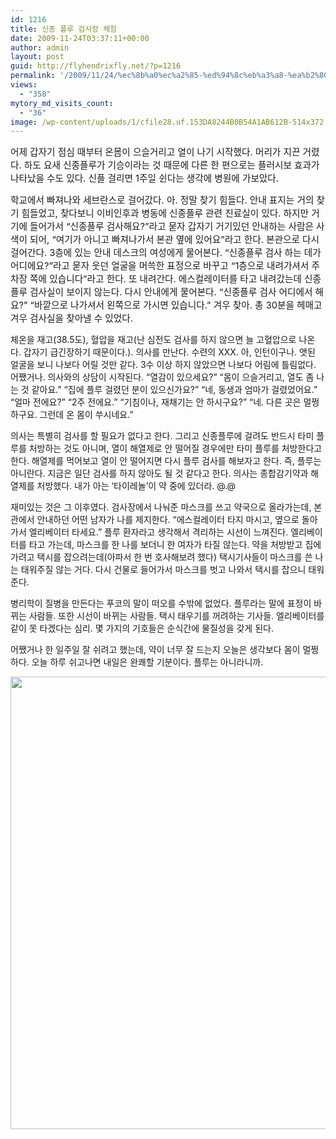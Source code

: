 ```yaml
---
id: 1216
title: 신종 플루 검사장 체험
date: 2009-11-24T03:37:11+00:00
author: admin
layout: post
guid: http://flyhendrixfly.net/?p=1216
permalink: '/2009/11/24/%ec%8b%a0%ec%a2%85-%ed%94%8c%eb%a3%a8-%ea%b2%80%ec%82%ac%ec%9e%a5-%ec%b2%b4%ed%97%98/'
views:
  - "358"
mytory_md_visits_count:
  - "36"
image: /wp-content/uploads/1/cfile28.uf.153DA8244B0B54A1AB612B-514x372.jpg
---
```

<span style="font-size: 11pt;">어제 갑자기 점심 때부터 온몸이 으슬거리고 열이 나기 시작했다. 머리가 지끈 거렸다. 하도 요새 신종플루가 기승이라는 것 때문에 다른 한 편으로는 플러시보 효과가 나타났을 수도 있다. 신플 걸리면 1주일 쉰다는 생각에 병원에 가보았다.</span>

<span style="font-size: 11pt;">학교에서 빠져나와 세브란스로 걸어갔다. 아. 정말 찾기 힘들다. 안내 표지는 거의 찾기 힘들었고, 찾다보니 이비인후과 병동에 신종플루 관련 진료실이 있다. 하지만 거기에 들어가서 &#8220;신종플루 검사해요?&#8221;라고 묻자 갑자기 거기있던 안내하는 사람은 사색이 되어, &#8220;여기가 아니고 빠져나가서 본관 옆에 있어요&#8221;라고 한다. 본관으로 다시 걸어간다. 3층에 있는 안내 데스크의 여성에게 물어본다. &#8220;신종플루 검사 하는 데가 어디에요?&#8221;라고 묻자 웃던 얼굴을 머쓱한 표정으로 바꾸고 &#8220;1층으로 내려가셔서 주차장 쪽에 있습니다&#8221;라고 한다. 또 내려간다. 에스컬레이터를 타고 내려갔는데 신종플루 검사실이 보이지 않는다. 다시 안내에게 물어본다. &#8220;신종플루 검사 어디에서 해요?&#8221; &#8220;바깥으로 나가셔서 왼쪽으로 가시면 있습니다.&#8221; 겨우 찾아. 총 30분을 헤매고 겨우 검사실을 찾아낼 수 있었다.</p> 

<p>
  체온을 재고(38.5도), 혈압을 재고(난 심전도 검사를 하지 않으면 늘 고혈압으로 나온다. 갑자기 급긴장하기 때문이다.). 의사를 만난다. 수련의 XXX. 아, 인턴이구나. 앳된 얼굴을 보니 나보다 어릴 것만 같다. 3수 이상 하지 않았으면 나보다 어림에 틀림없다. 어쨌거나. 의사와의 상담이 시작된다. &#8220;열감이 있으세요?&#8221; &#8220;몸이 으슬거리고, 열도 좀 나는 것 같아요.&#8221; &#8220;집에 플루 걸렸던 분이 있으신가요?&#8221; &#8220;네, 동생과 엄마가 걸렸었어요.&#8221; &#8220;얼마 전에요?&#8221; &#8220;2주 전에요.&#8221; &#8220;기침이나, 재채기는 안 하시구요?&#8221; &#8220;네. 다른 곳은 멀쩡하구요. 그런데 온 몸이 쑤시네요.&#8221;
</p>

<p>
  의사는 특별히 검사를 할 필요가 없다고 한다. 그리고 신종플루에 걸려도 반드시 타미 플루를 처방하는 것도 아니며, 열이 해열제로 안 떨어질 경우에만 타미 플루를 처방한다고 한다. 해열제를 먹어보고 열이 안 떨어지면 다시 플루 검사를 해보자고 한다. 즉, 플루는 아니란다. 지금은 일단 검사를 하지 않아도 될 것 같다고 한다. 의사는 종합감기약과 해열제를 처방했다. 내가 아는 &#8216;타이레놀&#8217;이 약 중에 있더라. @.@
</p>

<p>
  재미있는 것은 그 이후였다. 검사장에서 나눠준 마스크를 쓰고 약국으로 올라가는데, 본관에서 안내하던 어떤 남자가 나를 제지한다. &#8220;에스컬레이터 타지 마시고, 옆으로 돌아가서 엘리베이터 타세요.&#8221; 플루 환자라고 생각해서 격리하는 시선이 느껴진다. 엘리베이터를 타고 가는데, 마스크를 한 나를 보더니 한 여자가 타질 않는다. 약을 처방받고 집에 가려고 택시를 잡으려는데(아파서 한 번 호사해보려 했다) 택시기사들이 마스크를 쓴 나는 태워주질 않는 거다. 다시 건물로 들어가서 마스크를 벗고 나와서 택시를 잡으니 태워준다.
</p>

<p>
  병리학이 질병을 만든다는 푸코의 말이 떠오를 수밖에 없었다. 플루라는 말에 표정이 바뀌는 사람들. 또한 시선이 바뀌는 사람들. 택시 태우기를 꺼려하는 기사들. 엘리베이터를 같이 못 타겠다는 심리. 몇 가지의 기호들은 순식간에 물질성을 갖게 된다.
</p>

<p>
  어쨌거나 한 일주일 잘 쉬려고 했는데, 약이 너무 잘 드는지 오늘은 생각보다 몸이 멀쩡하다. 오늘 하루 쉬고나면 내일은 완쾌할 기분이다. 플루는 아니라니까.
</p>

<p>
  <img src="http://submania.dothome.co.kr/wp-content/uploads/1/cfile28.uf.153DA8244B0B54A1AB612B.jpg" class="aligncenter" width="514" height="724" alt="" filename="신종플루.jpg" filemime="image/jpeg" /></span>
</p>